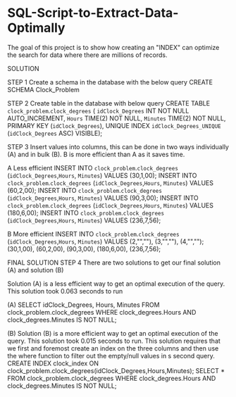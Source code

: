 # SQL-Script-to-Extract-Data-Optimally
The goal of this project is to show how 
creating an "INDEX" can optimize the search 
for data where there are millions of 
records.

SOLUTION

STEP 1
Create a schema in the database with the below query
CREATE SCHEMA Clock_Problem

STEP 2
Create table in the database with below query
CREATE TABLE `clock_problem`.`clock_degrees` (
  `idClock_Degrees` INT NOT NULL AUTO_INCREMENT,
  `Hours` TIME(2) NOT NULL,
  `Minutes` TIME(2) NOT NULL,
  PRIMARY KEY (`idClock_Degrees`),
  UNIQUE INDEX `idClock_Degrees_UNIQUE` (`idClock_Degrees` ASC) VISIBLE);

STEP 3
Insert values into columns, this can be done in two ways individually (A)  and in bulk (B). B is more efficient than A as it saves time.

A
Less efficient
INSERT INTO `clock_problem`.`clock_degrees` (`idClock_Degrees`,`Hours`, `Minutes`) VALUES (30,1,00);
INSERT INTO `clock_problem`.`clock_degrees` (`idClock_Degrees`,`Hours`, `Minutes`) VALUES (60,2,00);
INSERT INTO `clock_problem`.`clock_degrees` (`idClock_Degrees`,`Hours`, `Minutes`) VALUES (90,3,00);
INSERT INTO `clock_problem`.`clock_degrees` (`idClock_Degrees`,`Hours`, `Minutes`) VALUES (180,6,00);
INSERT INTO `clock_problem`.`clock_degrees` (`idClock_Degrees`,`Hours`, `Minutes`) VALUES (236,7,56);

B
More efficient
 INSERT INTO `clock_problem`.`clock_degrees` (`idClock_Degrees`,`Hours`, `Minutes`) VALUES 
(2,"",""),
(3,"",""),
(4,"","");
(30,1,00),
(60,2,00),
 (90,3,00),
 (180,6,00),
 (236,7,56);

FINAL SOLUTION
STEP 4
There are two solutions to get our final solution  (A)  and solution (B)

Solution  (A)   is a less efficient way to get an optimal execution of the query. This solution took 0.063 seconds to run

(A)
SELECT idClock_Degrees, Hours, Minutes
FROM
clock_problem.clock_degrees
WHERE clock_degrees.Hours AND clock_degrees.Minutes IS NOT NULL;

(B)
Solution  (B)  is a more efficient way to get an optimal execution of the query. This solution took 0.015 seconds to run.
This solution requires that we first and foremost create an index on the three columns and then use the where function to filter out the empty/null values in s second query.
CREATE INDEX clock_index ON clock_problem.clock_degrees(idClock_Degrees,Hours,Minutes);
SELECT * FROM clock_problem.clock_degrees WHERE clock_degrees.Hours AND clock_degrees.Minutes IS NOT NULL;
